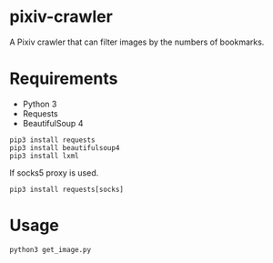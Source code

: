 # pixiv-crawler
A Pixiv crawler that can filter images by the numbers of bookmarks.

# Requirements
* Python 3
* Requests
* BeautifulSoup 4
```
pip3 install requests
pip3 install beautifulsoup4
pip3 install lxml
```
If socks5 proxy is used.
```
pip3 install requests[socks]
```

# Usage
```
python3 get_image.py
```

